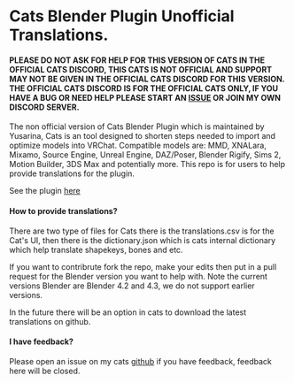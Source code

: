 # Cats Blender Plugin Unofficial Translations.

#### PLEASE DO NOT ASK FOR HELP FOR THIS VERSION OF CATS IN THE OFFICIAL CATS DISCORD, THIS CATS IS NOT OFFICIAL AND SUPPORT MAY NOT BE GIVEN IN THE OFFICIAL CATS DISCORD FOR THIS VERSION. THE OFFICIAL CATS DISCORD IS FOR THE OFFICIAL CATS ONLY, IF YOU HAVE A BUG OR NEED HELP PLEASE START AN [ISSUE](https://github.com/Yusarina/Cats-Blender-Plugin-Unofficial-/issues) OR JOIN MY OWN DISCORD SERVER.

The non official version of Cats Blender Plugin which is maintained by Yusarina, Cats is an tool designed to shorten steps needed to import and optimize models into VRChat. Compatible models are: MMD, XNALara, Mixamo, Source Engine, Unreal Engine, DAZ/Poser, Blender Rigify, Sims 2, Motion Builder, 3DS Max and potentially more. This repo is for users to help provide translations for the plugin.

See the plugin [here](https://github.com/Yusarina/Cats-Blender-Plugin-Unofficial-/)

#### How to provide translations?

There are two type of files for Cats there is the translations.csv is for the Cat's UI, then there is the dictionary.json which is cats internal dictionary which help translate shapekeys, bones and etc. 

If you want to contribrute fork the repo, make your edits then put in a pull request for the Blender version you want to help with. Note the current versions Blender are Blender 4.2 and 4.3, we do not support earlier versions.

In the future there will be an option in cats to download the latest translations on github.

#### I have feedback?

Please open an issue on my cats [github](https://github.com/Yusarina/Cats-Blender-Plugin-Unofficial-/issues) if you have feedback, feedback here will be closed.
